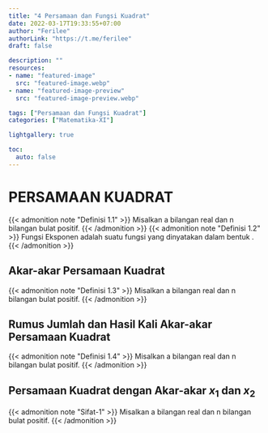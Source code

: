 ```yaml
---
title: "4 Persamaan dan Fungsi Kuadrat"
date: 2022-03-17T19:33:55+07:00
author: "Ferilee"
authorLink: "https://t.me/ferilee"
draft: false

description: ""
resources:
- name: "featured-image"
  src: "featured-image.webp"
- name: "featured-image-preview"
  src: "featured-image-preview.webp"

tags: ["Persamaan dan Fungsi Kuadrat"]
categories: ["Matematika-XI"]

lightgallery: true

toc:
  auto: false
---
```


# PERSAMAAN KUADRAT
{{< admonition note "Definisi 1.1" >}}
Misalkan a bilangan real dan n bilangan bulat positif.
{{< /admonition >}}
{{< admonition note "Definisi 1.2" >}}
Fungsi Eksponen adalah suatu fungsi yang dinyatakan dalam bentuk .
{{< /admonition >}}

## Akar-akar Persamaan Kuadrat
{{< admonition note "Definisi 1.3" >}}
Misalkan a bilangan real dan n bilangan bulat positif.
{{< /admonition >}}

## Rumus Jumlah dan Hasil Kali Akar-akar Persamaan Kuadrat
{{< admonition note "Definisi 1.4" >}}
Misalkan a bilangan real dan n bilangan bulat positif.
{{< /admonition >}}

## Persamaan Kuadrat dengan Akar-akar $x_1$ dan $x_2$
{{< admonition note "Sifat-1" >}}
Misalkan a bilangan real dan n bilangan bulat positif.
{{< /admonition >}}
